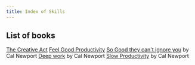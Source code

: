 ```yaml
---
title: Index of Skills
---
```


## List of books

[The Creative Act](./The_Creative_Act-Rick-Rubin.md)
[Feel Good Productivity](./Feel_Good_Productivity-Ali_Abdaal.md)
[So Good they can't ignore you](./so_good_cant_ignore_you-Cal_Newport.md) by Cal Newport
[Deep work](./deep_work-Cal_Newport.md) by Cal Newport
[Slow Productivity](./slow_productivity-cal_newport.md) by Cal Newport

